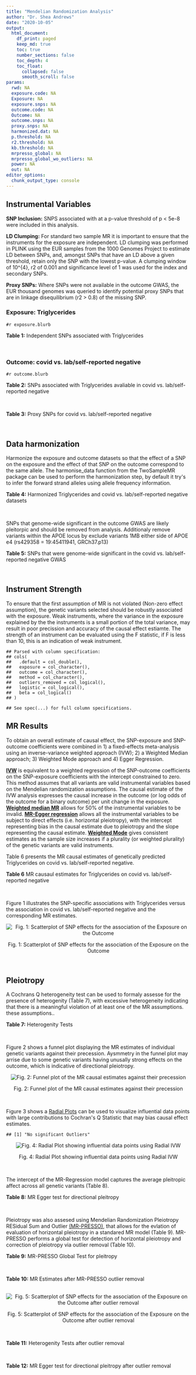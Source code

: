 ```yaml
---
title: "Mendelian Randomization Analysis"
author: "Dr. Shea Andrews"
date: "2020-10-05"
output:
  html_document:
    df_print: paged
    keep_md: true
    toc: true
    number_sections: false
    toc_depth: 4
    toc_float:
      collapsed: false
      smooth_scroll: false
params:
  rwd: NA
  exposure.code: NA
  Exposure: NA
  exposure.snps: NA
  outcome.code: NA
  Outcome: NA
  outcome.snps: NA
  proxy.snps: NA
  harmonized.dat: NA
  p.threshold: NA
  r2.threshold: NA
  kb.threshold: NA
  mrpresso_global: NA
  mrpresso_global_wo_outliers: NA
  power: NA
  out: NA
editor_options:
  chunk_output_type: console
---
```







## Instrumental Variables
**SNP Inclusion:** SNPS associated with at a p-value threshold of p < 5e-8 were included in this analysis.
<br>

**LD Clumping:** For standard two sample MR it is important to ensure that the instruments for the exposure are independent. LD clumping was performed in PLINK using the EUR samples from the 1000 Genomes Project to estimate LD between SNPs, and, amongst SNPs that have an LD above a given threshold, retain only the SNP with the lowest p-value. A clumping window of 10^{4}, r2 of 0.001 and significance level of 1 was used for the index and secondary SNPs.
<br>

**Proxy SNPs:** Where SNPs were not available in the outcome GWAS, the EUR thousand genomes was queried to identify potential proxy SNPs that are in linkage disequilibrium (r2 > 0.8) of the missing SNP.
<br>

### Exposure: Triglycerides
`#r exposure.blurb`
<br>

**Table 1:** Independent SNPs associated with Triglycerides
<div data-pagedtable="false">
  <script data-pagedtable-source type="application/json">
{"columns":[{"label":["SNP"],"name":[1],"type":["chr"],"align":["left"]},{"label":["CHROM"],"name":[2],"type":["dbl"],"align":["right"]},{"label":["POS"],"name":[3],"type":["dbl"],"align":["right"]},{"label":["REF"],"name":[4],"type":["chr"],"align":["left"]},{"label":["ALT"],"name":[5],"type":["chr"],"align":["left"]},{"label":["AF"],"name":[6],"type":["dbl"],"align":["right"]},{"label":["BETA"],"name":[7],"type":["dbl"],"align":["right"]},{"label":["SE"],"name":[8],"type":["dbl"],"align":["right"]},{"label":["Z"],"name":[9],"type":["dbl"],"align":["right"]},{"label":["P"],"name":[10],"type":["dbl"],"align":["right"]},{"label":["N"],"name":[11],"type":["dbl"],"align":["right"]},{"label":["TRAIT"],"name":[12],"type":["chr"],"align":["left"]}],"data":[{"1":"rs12748152","2":"1","3":"27138393","4":"C","5":"T","6":"0.0683714","7":"0.0372","8":"0.0059","9":"6.305085","10":"1.100e-09","11":"177761.5","12":"Triglycerides"},{"1":"rs17513135","2":"1","3":"40035686","4":"C","5":"T","6":"0.2500000","7":"0.0220","8":"0.0039","9":"5.641026","10":"1.633e-08","11":"174742.0","12":"Triglycerides"},{"1":"rs4587594","2":"1","3":"63133930","4":"G","5":"A","6":"0.3032340","7":"-0.0694","8":"0.0035","9":"-19.828600","10":"3.503e-82","11":"177772.0","12":"Triglycerides"},{"1":"rs1321257","2":"1","3":"230305312","4":"G","5":"A","6":"0.6400070","7":"-0.0402","8":"0.0034","9":"-11.823500","10":"5.986e-31","11":"177757.9","12":"Triglycerides"},{"1":"rs676210","2":"2","3":"21231524","4":"G","5":"A","6":"0.2314110","7":"-0.0733","8":"0.0039","9":"-18.794900","10":"3.284e-71","11":"177782.0","12":"Triglycerides"},{"1":"rs1260326","2":"2","3":"27730940","4":"T","5":"C","6":"0.6136610","7":"-0.1148","8":"0.0034","9":"-33.764700","10":"2.290e-239","11":"177765.0","12":"Triglycerides"},{"1":"rs13389219","2":"2","3":"165528876","4":"C","5":"T","6":"0.4034550","7":"-0.0271","8":"0.0034","9":"-7.970590","10":"2.598e-15","11":"177782.9","12":"Triglycerides"},{"1":"rs2972146","2":"2","3":"227100698","4":"G","5":"T","6":"0.6309740","7":"0.0281","8":"0.0034","9":"8.264706","10":"2.974e-15","11":"174703.9","12":"Triglycerides"},{"1":"rs10440120","2":"3","3":"12486964","4":"C","5":"A","6":"0.1655080","7":"-0.0306","8":"0.0044","9":"-6.954550","10":"5.343e-11","11":"174886.1","12":"Triglycerides"},{"1":"rs645040","2":"3","3":"135926622","4":"G","5":"T","6":"0.8208850","7":"0.0293","8":"0.0040","9":"7.325000","10":"1.830e-12","11":"177779.0","12":"Triglycerides"},{"1":"rs6831256","2":"4","3":"3473139","4":"A","5":"G","6":"0.3971880","7":"0.0258","8":"0.0035","9":"7.371429","10":"1.602e-12","11":"177494.9","12":"Triglycerides"},{"1":"rs442177","2":"4","3":"88030261","4":"G","5":"T","6":"0.5364790","7":"0.0309","8":"0.0033","9":"9.363636","10":"1.316e-18","11":"177798.0","12":"Triglycerides"},{"1":"rs9686661","2":"5","3":"55861786","4":"C","5":"T","6":"0.1487860","7":"0.0379","8":"0.0044","9":"8.613636","10":"2.541e-16","11":"177050.0","12":"Triglycerides"},{"1":"rs6882076","2":"5","3":"156390297","4":"T","5":"C","6":"0.6327160","7":"0.0286","8":"0.0035","9":"8.171429","10":"1.513e-15","11":"177778.0","12":"Triglycerides"},{"1":"rs2239520","2":"6","3":"31088922","4":"G","5":"A","6":"0.3906190","7":"-0.0236","8":"0.0037","9":"-6.378380","10":"4.144e-10","11":"151047.0","12":"Triglycerides"},{"1":"rs2247056","2":"6","3":"31265490","4":"T","5":"C","6":"0.7218780","7":"0.0378","8":"0.0039","9":"9.692308","10":"3.861e-21","11":"174062.0","12":"Triglycerides"},{"1":"rs998584","2":"6","3":"43757896","4":"C","5":"A","6":"0.4905450","7":"0.0293","8":"0.0037","9":"7.918919","10":"3.424e-15","11":"174573.0","12":"Triglycerides"},{"1":"rs719726","2":"6","3":"127414801","4":"C","5":"T","6":"0.5999630","7":"0.0199","8":"0.0035","9":"5.685714","10":"2.486e-08","11":"168319.0","12":"Triglycerides"},{"1":"rs634869","2":"6","3":"139831757","4":"T","5":"C","6":"0.5747460","7":"-0.0272","8":"0.0033","9":"-8.242420","10":"1.776e-14","11":"177755.0","12":"Triglycerides"},{"1":"rs2665357","2":"6","3":"160848167","4":"A","5":"C","6":"0.5193360","7":"0.0212","8":"0.0033","9":"6.424242","10":"8.327e-10","11":"172850.0","12":"Triglycerides"},{"1":"rs4719841","2":"7","3":"25997536","4":"A","5":"G","6":"0.4108890","7":"0.0232","8":"0.0034","9":"6.823529","10":"8.864e-11","11":"177774.9","12":"Triglycerides"},{"1":"rs11974409","2":"7","3":"72989390","4":"A","5":"G","6":"0.1816990","7":"-0.0899","8":"0.0042","9":"-21.404800","10":"1.360e-100","11":"177786.0","12":"Triglycerides"},{"1":"rs38855","2":"7","3":"116358044","4":"A","5":"G","6":"0.4712940","7":"-0.0187","8":"0.0033","9":"-5.666670","10":"2.109e-08","11":"177825.0","12":"Triglycerides"},{"1":"rs287621","2":"7","3":"130435181","4":"T","5":"C","6":"0.7140010","7":"-0.0222","8":"0.0037","9":"-6.000000","10":"7.671e-09","11":"177813.0","12":"Triglycerides"},{"1":"rs6995541","2":"8","3":"10671260","4":"A","5":"G","6":"0.2336240","7":"0.0265","8":"0.0037","9":"7.162162","10":"1.343e-12","11":"177486.0","12":"Triglycerides"},{"1":"rs12676857","2":"8","3":"18266572","4":"T","5":"C","6":"0.1436090","7":"0.0332","8":"0.0046","9":"7.217391","10":"7.291e-12","11":"177732.0","12":"Triglycerides"},{"1":"rs12678919","2":"8","3":"19844222","4":"A","5":"G","6":"0.0681239","7":"-0.1702","8":"0.0056","9":"-30.392900","10":"1.820e-199","11":"177749.9","12":"Triglycerides"},{"1":"rs4738684","2":"8","3":"59393273","4":"A","5":"G","6":"0.6075010","7":"-0.0205","8":"0.0035","9":"-5.857140","10":"8.819e-09","11":"177790.0","12":"Triglycerides"},{"1":"rs2954022","2":"8","3":"126482621","4":"C","5":"A","6":"0.5114630","7":"-0.0780","8":"0.0033","9":"-23.636400","10":"2.230e-113","11":"177750.0","12":"Triglycerides"},{"1":"rs1832007","2":"10","3":"5254847","4":"A","5":"G","6":"0.1247280","7":"-0.0327","8":"0.0047","9":"-6.957450","10":"1.718e-12","11":"177504.0","12":"Triglycerides"},{"1":"rs10761762","2":"10","3":"65184717","4":"T","5":"C","6":"0.4990900","7":"-0.0270","8":"0.0033","9":"-8.181820","10":"1.061e-17","11":"177823.0","12":"Triglycerides"},{"1":"rs2068888","2":"10","3":"94839642","4":"G","5":"A","6":"0.4735120","7":"-0.0241","8":"0.0034","9":"-7.088240","10":"1.682e-11","11":"177712.0","12":"Triglycerides"},{"1":"rs2250802","2":"10","3":"113921354","4":"G","5":"A","6":"0.7334790","7":"0.0230","8":"0.0037","9":"6.216216","10":"1.210e-10","11":"174733.9","12":"Triglycerides"},{"1":"rs10501321","2":"11","3":"47294626","4":"T","5":"C","6":"0.3212210","7":"-0.0216","8":"0.0035","9":"-6.171430","10":"1.412e-08","11":"177680.0","12":"Triglycerides"},{"1":"rs174535","2":"11","3":"61551356","4":"T","5":"C","6":"0.3609590","7":"0.0470","8":"0.0034","9":"13.823529","10":"1.733e-41","11":"177772.9","12":"Triglycerides"},{"1":"rs11820504","2":"11","3":"116529442","4":"T","5":"C","6":"0.1807930","7":"0.0604","8":"0.0044","9":"13.727273","10":"1.095e-39","11":"172813.0","12":"Triglycerides"},{"1":"rs10790162","2":"11","3":"116639104","4":"A","5":"G","6":"0.9306210","7":"-0.2305","8":"0.0065","9":"-35.461500","10":"1.100e-249","11":"177771.1","12":"Triglycerides"},{"1":"rs11613352","2":"12","3":"57792580","4":"C","5":"T","6":"0.2251730","7":"-0.0280","8":"0.0039","9":"-7.179490","10":"9.397e-14","11":"177799.0","12":"Triglycerides"},{"1":"rs11057408","2":"12","3":"124464836","4":"G","5":"T","6":"0.3253360","7":"-0.0258","8":"0.0035","9":"-7.371430","10":"2.049e-12","11":"174454.0","12":"Triglycerides"},{"1":"rs16948098","2":"15","3":"44219607","4":"G","5":"A","6":"0.0370102","7":"0.0800","8":"0.0089","9":"8.988764","10":"4.838e-17","11":"163328.2","12":"Triglycerides"},{"1":"rs2043085","2":"15","3":"58680954","4":"T","5":"C","6":"0.6610970","7":"-0.0327","8":"0.0034","9":"-9.617650","10":"7.809e-20","11":"176147.0","12":"Triglycerides"},{"1":"rs588136","2":"15","3":"58730498","4":"C","5":"T","6":"0.7867110","7":"-0.0495","8":"0.0041","9":"-12.073200","10":"3.365e-30","11":"176173.0","12":"Triglycerides"},{"1":"rs3198697","2":"16","3":"15129940","4":"C","5":"T","6":"0.3839030","7":"-0.0198","8":"0.0034","9":"-5.823530","10":"2.207e-08","11":"175934.1","12":"Triglycerides"},{"1":"rs749671","2":"16","3":"31088347","4":"G","5":"A","6":"0.3477070","7":"-0.0211","8":"0.0034","9":"-6.205880","10":"6.106e-10","11":"176205.1","12":"Triglycerides"},{"1":"rs1800775","2":"16","3":"56995236","4":"C","5":"A","6":"0.5121820","7":"-0.0396","8":"0.0035","9":"-11.314300","10":"1.332e-26","11":"172715.0","12":"Triglycerides"},{"1":"rs8077889","2":"17","3":"41878166","4":"A","5":"C","6":"0.1884530","7":"0.0252","8":"0.0042","9":"6.000000","10":"9.879e-09","11":"176194.0","12":"Triglycerides"},{"1":"rs7248104","2":"19","3":"7224431","4":"G","5":"A","6":"0.4124030","7":"-0.0222","8":"0.0034","9":"-6.529410","10":"5.045e-10","11":"176083.0","12":"Triglycerides"},{"1":"rs10401969","2":"19","3":"19407718","4":"T","5":"C","6":"0.0710134","7":"-0.1210","8":"0.0065","9":"-18.615400","10":"9.702e-70","11":"176172.7","12":"Triglycerides"},{"1":"rs731839","2":"19","3":"33899065","4":"G","5":"A","6":"0.6709000","7":"-0.0224","8":"0.0036","9":"-6.222220","10":"2.651e-09","11":"176161.1","12":"Triglycerides"},{"1":"rs439401","2":"19","3":"45414451","4":"T","5":"C","6":"0.6390100","7":"0.0659","8":"0.0038","9":"17.342105","10":"1.423e-66","11":"152584.0","12":"Triglycerides"},{"1":"rs3760627","2":"19","3":"45457180","4":"T","5":"C","6":"0.4941460","7":"0.0189","8":"0.0034","9":"5.558824","10":"5.293e-09","11":"176200.9","12":"Triglycerides"},{"1":"rs6029143","2":"20","3":"39118662","4":"C","5":"T","6":"0.0446137","7":"-0.0388","8":"0.0071","9":"-5.464790","10":"4.933e-08","11":"176256.9","12":"Triglycerides"},{"1":"rs4810479","2":"20","3":"44545048","4":"C","5":"T","6":"0.7471790","7":"-0.0474","8":"0.0038","9":"-12.473700","10":"2.067e-34","11":"176191.9","12":"Triglycerides"},{"1":"rs3761445","2":"22","3":"38595411","4":"G","5":"A","6":"0.6132420","7":"0.0232","8":"0.0034","9":"6.823529","10":"8.062e-12","11":"175846.1","12":"Triglycerides"}],"options":{"columns":{"min":{},"max":[10]},"rows":{"min":[10],"max":[10]},"pages":{}}}
  </script>
</div>
<br>

### Outcome: covid vs. lab/self-reported negative
`#r outcome.blurb`
<br>

**Table 2:** SNPs associated with Triglycerides avaliable in covid vs. lab/self-reported negative
<div data-pagedtable="false">
  <script data-pagedtable-source type="application/json">
{"columns":[{"label":["SNP"],"name":[1],"type":["chr"],"align":["left"]},{"label":["CHROM"],"name":[2],"type":["dbl"],"align":["right"]},{"label":["POS"],"name":[3],"type":["dbl"],"align":["right"]},{"label":["REF"],"name":[4],"type":["chr"],"align":["left"]},{"label":["ALT"],"name":[5],"type":["chr"],"align":["left"]},{"label":["AF"],"name":[6],"type":["dbl"],"align":["right"]},{"label":["BETA"],"name":[7],"type":["dbl"],"align":["right"]},{"label":["SE"],"name":[8],"type":["dbl"],"align":["right"]},{"label":["Z"],"name":[9],"type":["dbl"],"align":["right"]},{"label":["P"],"name":[10],"type":["dbl"],"align":["right"]},{"label":["N"],"name":[11],"type":["dbl"],"align":["right"]},{"label":["TRAIT"],"name":[12],"type":["chr"],"align":["left"]}],"data":[{"1":"rs676210","2":"2","3":"21231524","4":"G","5":"A","6":"0.2557","7":"0.00706050","8":"0.018821","9":"0.375139472","10":"0.70760","11":"127275","12":"covid_vs._lab/self-reported_negative"},{"1":"rs1260326","2":"2","3":"27730940","4":"T","5":"C","6":"0.6273","7":"0.01504300","8":"0.016399","9":"0.917312031","10":"0.35900","11":"127275","12":"covid_vs._lab/self-reported_negative"},{"1":"rs13389219","2":"2","3":"165528876","4":"C","5":"T","6":"0.4520","7":"0.02929600","8":"0.015971","9":"1.834324714","10":"0.06661","11":"127637","12":"covid_vs._lab/self-reported_negative"},{"1":"rs2972146","2":"2","3":"227100698","4":"G","5":"T","6":"0.6415","7":"0.01385600","8":"0.016745","9":"0.827470887","10":"0.40800","11":"127637","12":"covid_vs._lab/self-reported_negative"},{"1":"rs10440120","2":"3","3":"12486964","4":"C","5":"A","6":"0.2531","7":"0.00679770","8":"0.020099","9":"0.338210856","10":"0.73520","11":"127637","12":"covid_vs._lab/self-reported_negative"},{"1":"rs645040","2":"3","3":"135926622","4":"G","5":"T","6":"0.7371","7":"-0.00325710","8":"0.018146","9":"-0.179494103","10":"0.85750","11":"127275","12":"covid_vs._lab/self-reported_negative"},{"1":"rs6831256","2":"4","3":"3473139","4":"A","5":"G","6":"0.4495","7":"0.02681400","8":"0.015599","9":"1.718956343","10":"0.08563","11":"127637","12":"covid_vs._lab/self-reported_negative"},{"1":"rs442177","2":"4","3":"88030261","4":"G","5":"T","6":"0.5684","7":"0.00556690","8":"0.015634","9":"0.356076500","10":"0.72180","11":"127637","12":"covid_vs._lab/self-reported_negative"},{"1":"rs9686661","2":"5","3":"55861786","4":"C","5":"T","6":"0.2311","7":"-0.00825580","8":"0.019240","9":"-0.429095634","10":"0.66790","11":"127637","12":"covid_vs._lab/self-reported_negative"},{"1":"rs6882076","2":"5","3":"156390297","4":"T","5":"C","6":"0.5925","7":"0.02768100","8":"0.015916","9":"1.739193265","10":"0.08200","11":"127637","12":"covid_vs._lab/self-reported_negative"},{"1":"rs2239520","2":"6","3":"31088922","4":"G","5":"A","6":"0.3840","7":"-0.01003900","8":"0.016206","9":"-0.619461928","10":"0.53560","11":"127637","12":"covid_vs._lab/self-reported_negative"},{"1":"rs2247056","2":"6","3":"31265490","4":"T","5":"C","6":"0.7130","7":"0.02722600","8":"0.018521","9":"1.470007019","10":"0.14160","11":"127637","12":"covid_vs._lab/self-reported_negative"},{"1":"rs998584","2":"6","3":"43757896","4":"C","5":"A","6":"0.4562","7":"0.00667850","8":"0.016036","9":"0.416469194","10":"0.67710","11":"127275","12":"covid_vs._lab/self-reported_negative"},{"1":"rs719726","2":"6","3":"127414801","4":"C","5":"T","6":"0.5929","7":"-0.00725720","8":"0.017624","9":"-0.411779392","10":"0.68050","11":"101620","12":"covid_vs._lab/self-reported_negative"},{"1":"rs634869","2":"6","3":"139831757","4":"T","5":"C","6":"0.5549","7":"0.00175330","8":"0.015833","9":"0.110737068","10":"0.91180","11":"127267","12":"covid_vs._lab/self-reported_negative"},{"1":"rs2665357","2":"6","3":"160848167","4":"A","5":"C","6":"0.5335","7":"-0.00951300","8":"0.015838","9":"-0.600644021","10":"0.54810","11":"127637","12":"covid_vs._lab/self-reported_negative"},{"1":"rs4719841","2":"7","3":"25997536","4":"A","5":"G","6":"0.4014","7":"0.00495800","8":"0.015924","9":"0.311353931","10":"0.75550","11":"127637","12":"covid_vs._lab/self-reported_negative"},{"1":"rs11974409","2":"7","3":"72989390","4":"A","5":"G","6":"0.2233","7":"-0.02684900","8":"0.020355","9":"-1.319037092","10":"0.18710","11":"126937","12":"covid_vs._lab/self-reported_negative"},{"1":"rs38855","2":"7","3":"116358044","4":"A","5":"G","6":"0.4491","7":"-0.01547600","8":"0.016062","9":"-0.963516374","10":"0.33530","11":"126905","12":"covid_vs._lab/self-reported_negative"},{"1":"rs287621","2":"7","3":"130435181","4":"T","5":"C","6":"0.7030","7":"-0.00149050","8":"0.017344","9":"-0.085937500","10":"0.93150","11":"127275","12":"covid_vs._lab/self-reported_negative"},{"1":"rs6995541","2":"8","3":"10671260","4":"A","5":"G","6":"0.3156","7":"-0.00150220","8":"0.017288","9":"-0.086892642","10":"0.93080","11":"127637","12":"covid_vs._lab/self-reported_negative"},{"1":"rs12676857","2":"8","3":"18266572","4":"T","5":"C","6":"0.2059","7":"-0.01195000","8":"0.020791","9":"-0.574767928","10":"0.56540","11":"127637","12":"covid_vs._lab/self-reported_negative"},{"1":"rs12678919","2":"8","3":"19844222","4":"A","5":"G","6":"0.1459","7":"-0.00060049","8":"0.026150","9":"-0.022963289","10":"0.98170","11":"127637","12":"covid_vs._lab/self-reported_negative"},{"1":"rs4738684","2":"8","3":"59393273","4":"A","5":"G","6":"0.6545","7":"-0.00862380","8":"0.018850","9":"-0.457496021","10":"0.64730","11":"95087","12":"covid_vs._lab/self-reported_negative"},{"1":"rs2954022","2":"8","3":"126482621","4":"C","5":"A","6":"0.4470","7":"-0.00155900","8":"0.016933","9":"-0.092068742","10":"0.92660","11":"84393","12":"covid_vs._lab/self-reported_negative"},{"1":"rs1832007","2":"10","3":"5254847","4":"A","5":"G","6":"0.1927","7":"-0.01493700","8":"0.023186","9":"-0.644224963","10":"0.51940","11":"125802","12":"covid_vs._lab/self-reported_negative"},{"1":"rs10761762","2":"10","3":"65184717","4":"T","5":"C","6":"0.4892","7":"0.01484400","8":"0.018703","9":"0.793669465","10":"0.42740","11":"91561","12":"covid_vs._lab/self-reported_negative"},{"1":"rs2068888","2":"10","3":"94839642","4":"G","5":"A","6":"0.4403","7":"-0.01212700","8":"0.015649","9":"-0.774937696","10":"0.43840","11":"127637","12":"covid_vs._lab/self-reported_negative"},{"1":"rs2250802","2":"10","3":"113921354","4":"G","5":"A","6":"0.6992","7":"0.00896140","8":"0.019452","9":"0.460692988","10":"0.64500","11":"96726","12":"covid_vs._lab/self-reported_negative"},{"1":"rs10501321","2":"11","3":"47294626","4":"T","5":"C","6":"0.3860","7":"-0.00896400","8":"0.016425","9":"-0.545753425","10":"0.58520","11":"126937","12":"covid_vs._lab/self-reported_negative"},{"1":"rs174535","2":"11","3":"61551356","4":"T","5":"C","6":"0.3677","7":"-0.00834600","8":"0.016728","9":"-0.498923960","10":"0.61780","11":"127275","12":"covid_vs._lab/self-reported_negative"},{"1":"rs11820504","2":"11","3":"116529442","4":"T","5":"C","6":"0.2676","7":"-0.04246500","8":"0.019287","9":"-2.201742106","10":"0.02768","11":"127637","12":"covid_vs._lab/self-reported_negative"},{"1":"rs10790162","2":"11","3":"116639104","4":"A","5":"G","6":"0.8737","7":"-0.01045600","8":"0.030985","9":"-0.337453607","10":"0.73580","11":"127301","12":"covid_vs._lab/self-reported_negative"},{"1":"rs11613352","2":"12","3":"57792580","4":"C","5":"T","6":"0.2806","7":"0.00622280","8":"0.019126","9":"0.325358151","10":"0.74490","11":"114943","12":"covid_vs._lab/self-reported_negative"},{"1":"rs11057408","2":"12","3":"124464836","4":"G","5":"T","6":"0.3523","7":"0.00011201","8":"0.016330","9":"0.006859155","10":"0.99450","11":"126937","12":"covid_vs._lab/self-reported_negative"},{"1":"rs16948098","2":"15","3":"44219607","4":"G","5":"A","6":"0.1209","7":"-0.01829900","8":"0.031287","9":"-0.584875507","10":"0.55860","11":"127637","12":"covid_vs._lab/self-reported_negative"},{"1":"rs2043085","2":"15","3":"58680954","4":"T","5":"C","6":"0.5728","7":"0.00873810","8":"0.015757","9":"0.554553532","10":"0.57920","11":"127637","12":"covid_vs._lab/self-reported_negative"},{"1":"rs588136","2":"15","3":"58730498","4":"C","5":"T","6":"0.7234","7":"0.01429400","8":"0.018440","9":"0.775162690","10":"0.43820","11":"127637","12":"covid_vs._lab/self-reported_negative"},{"1":"rs3198697","2":"16","3":"15129940","4":"C","5":"T","6":"0.3978","7":"-0.02751800","8":"0.016697","9":"-1.648080494","10":"0.09934","11":"127637","12":"covid_vs._lab/self-reported_negative"},{"1":"rs749671","2":"16","3":"31088347","4":"G","5":"A","6":"0.3663","7":"-0.00402820","8":"0.016799","9":"-0.239788083","10":"0.81050","11":"127637","12":"covid_vs._lab/self-reported_negative"},{"1":"rs1800775","2":"16","3":"56995236","4":"C","5":"A","6":"0.5060","7":"0.00810670","8":"0.015401","9":"0.526374911","10":"0.59860","11":"127637","12":"covid_vs._lab/self-reported_negative"},{"1":"rs8077889","2":"17","3":"41878166","4":"A","5":"C","6":"0.2362","7":"-0.00979540","8":"0.019201","9":"-0.510150513","10":"0.61000","11":"127637","12":"covid_vs._lab/self-reported_negative"},{"1":"rs6029143","2":"20","3":"39118662","4":"C","5":"T","6":"0.1352","7":"-0.05614000","8":"0.029335","9":"-1.913754900","10":"0.05565","11":"127637","12":"covid_vs._lab/self-reported_negative"},{"1":"rs4810479","2":"20","3":"44545048","4":"C","5":"T","6":"0.6853","7":"-0.00695200","8":"0.017331","9":"-0.401130921","10":"0.68830","11":"126937","12":"covid_vs._lab/self-reported_negative"},{"1":"rs3761445","2":"22","3":"38595411","4":"G","5":"A","6":"0.5587","7":"-0.00098007","8":"0.015971","9":"-0.061365600","10":"0.95110","11":"127275","12":"covid_vs._lab/self-reported_negative"},{"1":"rs12748152","2":"NA","3":"NA","4":"NA","5":"NA","6":"NA","7":"NA","8":"NA","9":"NA","10":"NA","11":"NA","12":"NA"},{"1":"rs17513135","2":"NA","3":"NA","4":"NA","5":"NA","6":"NA","7":"NA","8":"NA","9":"NA","10":"NA","11":"NA","12":"NA"},{"1":"rs4587594","2":"NA","3":"NA","4":"NA","5":"NA","6":"NA","7":"NA","8":"NA","9":"NA","10":"NA","11":"NA","12":"NA"},{"1":"rs1321257","2":"NA","3":"NA","4":"NA","5":"NA","6":"NA","7":"NA","8":"NA","9":"NA","10":"NA","11":"NA","12":"NA"},{"1":"rs7248104","2":"NA","3":"NA","4":"NA","5":"NA","6":"NA","7":"NA","8":"NA","9":"NA","10":"NA","11":"NA","12":"NA"},{"1":"rs10401969","2":"NA","3":"NA","4":"NA","5":"NA","6":"NA","7":"NA","8":"NA","9":"NA","10":"NA","11":"NA","12":"NA"},{"1":"rs731839","2":"NA","3":"NA","4":"NA","5":"NA","6":"NA","7":"NA","8":"NA","9":"NA","10":"NA","11":"NA","12":"NA"},{"1":"rs439401","2":"NA","3":"NA","4":"NA","5":"NA","6":"NA","7":"NA","8":"NA","9":"NA","10":"NA","11":"NA","12":"NA"},{"1":"rs3760627","2":"NA","3":"NA","4":"NA","5":"NA","6":"NA","7":"NA","8":"NA","9":"NA","10":"NA","11":"NA","12":"NA"}],"options":{"columns":{"min":{},"max":[10]},"rows":{"min":[10],"max":[10]},"pages":{}}}
  </script>
</div>
<br>

**Table 3:** Proxy SNPs for covid vs. lab/self-reported negative
<div data-pagedtable="false">
  <script data-pagedtable-source type="application/json">
{"columns":[{"label":["proxy.outcome"],"name":[1],"type":["lgl"],"align":["right"]},{"label":["target_snp"],"name":[2],"type":["chr"],"align":["left"]},{"label":["proxy_snp"],"name":[3],"type":["lgl"],"align":["right"]},{"label":["ld.r2"],"name":[4],"type":["lgl"],"align":["right"]},{"label":["Dprime"],"name":[5],"type":["lgl"],"align":["right"]},{"label":["ref.proxy"],"name":[6],"type":["lgl"],"align":["right"]},{"label":["alt.proxy"],"name":[7],"type":["lgl"],"align":["right"]},{"label":["CHROM"],"name":[8],"type":["lgl"],"align":["right"]},{"label":["POS"],"name":[9],"type":["lgl"],"align":["right"]},{"label":["ALT.proxy"],"name":[10],"type":["lgl"],"align":["right"]},{"label":["REF.proxy"],"name":[11],"type":["lgl"],"align":["right"]},{"label":["AF"],"name":[12],"type":["lgl"],"align":["right"]},{"label":["BETA"],"name":[13],"type":["lgl"],"align":["right"]},{"label":["SE"],"name":[14],"type":["lgl"],"align":["right"]},{"label":["P"],"name":[15],"type":["lgl"],"align":["right"]},{"label":["N"],"name":[16],"type":["lgl"],"align":["right"]},{"label":["ref"],"name":[17],"type":["lgl"],"align":["right"]},{"label":["alt"],"name":[18],"type":["lgl"],"align":["right"]},{"label":["ALT"],"name":[19],"type":["lgl"],"align":["right"]},{"label":["REF"],"name":[20],"type":["lgl"],"align":["right"]},{"label":["PHASE"],"name":[21],"type":["lgl"],"align":["right"]}],"data":[{"1":"NA","2":"rs12748152","3":"NA","4":"NA","5":"NA","6":"NA","7":"NA","8":"NA","9":"NA","10":"NA","11":"NA","12":"NA","13":"NA","14":"NA","15":"NA","16":"NA","17":"NA","18":"NA","19":"NA","20":"NA","21":"NA"},{"1":"NA","2":"rs17513135","3":"NA","4":"NA","5":"NA","6":"NA","7":"NA","8":"NA","9":"NA","10":"NA","11":"NA","12":"NA","13":"NA","14":"NA","15":"NA","16":"NA","17":"NA","18":"NA","19":"NA","20":"NA","21":"NA"},{"1":"NA","2":"rs4587594","3":"NA","4":"NA","5":"NA","6":"NA","7":"NA","8":"NA","9":"NA","10":"NA","11":"NA","12":"NA","13":"NA","14":"NA","15":"NA","16":"NA","17":"NA","18":"NA","19":"NA","20":"NA","21":"NA"},{"1":"NA","2":"rs1321257","3":"NA","4":"NA","5":"NA","6":"NA","7":"NA","8":"NA","9":"NA","10":"NA","11":"NA","12":"NA","13":"NA","14":"NA","15":"NA","16":"NA","17":"NA","18":"NA","19":"NA","20":"NA","21":"NA"},{"1":"NA","2":"rs7248104","3":"NA","4":"NA","5":"NA","6":"NA","7":"NA","8":"NA","9":"NA","10":"NA","11":"NA","12":"NA","13":"NA","14":"NA","15":"NA","16":"NA","17":"NA","18":"NA","19":"NA","20":"NA","21":"NA"},{"1":"NA","2":"rs10401969","3":"NA","4":"NA","5":"NA","6":"NA","7":"NA","8":"NA","9":"NA","10":"NA","11":"NA","12":"NA","13":"NA","14":"NA","15":"NA","16":"NA","17":"NA","18":"NA","19":"NA","20":"NA","21":"NA"},{"1":"NA","2":"rs731839","3":"NA","4":"NA","5":"NA","6":"NA","7":"NA","8":"NA","9":"NA","10":"NA","11":"NA","12":"NA","13":"NA","14":"NA","15":"NA","16":"NA","17":"NA","18":"NA","19":"NA","20":"NA","21":"NA"},{"1":"NA","2":"rs439401","3":"NA","4":"NA","5":"NA","6":"NA","7":"NA","8":"NA","9":"NA","10":"NA","11":"NA","12":"NA","13":"NA","14":"NA","15":"NA","16":"NA","17":"NA","18":"NA","19":"NA","20":"NA","21":"NA"},{"1":"NA","2":"rs3760627","3":"NA","4":"NA","5":"NA","6":"NA","7":"NA","8":"NA","9":"NA","10":"NA","11":"NA","12":"NA","13":"NA","14":"NA","15":"NA","16":"NA","17":"NA","18":"NA","19":"NA","20":"NA","21":"NA"}],"options":{"columns":{"min":{},"max":[10]},"rows":{"min":[10],"max":[10]},"pages":{}}}
  </script>
</div>
<br>

## Data harmonization
Harmonize the exposure and outcome datasets so that the effect of a SNP on the exposure and the effect of that SNP on the outcome correspond to the same allele. The harmonise_data function from the TwoSampleMR package can be used to perform the harmonization step, by default it try's to infer the forward strand alleles using allele frequency information.
<br>

**Table 4:** Harmonized Triglycerides and covid vs. lab/self-reported negative datasets
<div data-pagedtable="false">
  <script data-pagedtable-source type="application/json">
{"columns":[{"label":["SNP"],"name":[1],"type":["chr"],"align":["left"]},{"label":["effect_allele.exposure"],"name":[2],"type":["chr"],"align":["left"]},{"label":["other_allele.exposure"],"name":[3],"type":["chr"],"align":["left"]},{"label":["effect_allele.outcome"],"name":[4],"type":["chr"],"align":["left"]},{"label":["other_allele.outcome"],"name":[5],"type":["chr"],"align":["left"]},{"label":["beta.exposure"],"name":[6],"type":["dbl"],"align":["right"]},{"label":["beta.outcome"],"name":[7],"type":["dbl"],"align":["right"]},{"label":["eaf.exposure"],"name":[8],"type":["dbl"],"align":["right"]},{"label":["eaf.outcome"],"name":[9],"type":["dbl"],"align":["right"]},{"label":["remove"],"name":[10],"type":["lgl"],"align":["right"]},{"label":["palindromic"],"name":[11],"type":["lgl"],"align":["right"]},{"label":["ambiguous"],"name":[12],"type":["lgl"],"align":["right"]},{"label":["id.outcome"],"name":[13],"type":["chr"],"align":["left"]},{"label":["chr.outcome"],"name":[14],"type":["dbl"],"align":["right"]},{"label":["pos.outcome"],"name":[15],"type":["dbl"],"align":["right"]},{"label":["se.outcome"],"name":[16],"type":["dbl"],"align":["right"]},{"label":["z.outcome"],"name":[17],"type":["dbl"],"align":["right"]},{"label":["pval.outcome"],"name":[18],"type":["dbl"],"align":["right"]},{"label":["samplesize.outcome"],"name":[19],"type":["dbl"],"align":["right"]},{"label":["outcome"],"name":[20],"type":["chr"],"align":["left"]},{"label":["mr_keep.outcome"],"name":[21],"type":["lgl"],"align":["right"]},{"label":["pval_origin.outcome"],"name":[22],"type":["chr"],"align":["left"]},{"label":["chr.exposure"],"name":[23],"type":["dbl"],"align":["right"]},{"label":["pos.exposure"],"name":[24],"type":["dbl"],"align":["right"]},{"label":["se.exposure"],"name":[25],"type":["dbl"],"align":["right"]},{"label":["z.exposure"],"name":[26],"type":["dbl"],"align":["right"]},{"label":["pval.exposure"],"name":[27],"type":["dbl"],"align":["right"]},{"label":["samplesize.exposure"],"name":[28],"type":["dbl"],"align":["right"]},{"label":["exposure"],"name":[29],"type":["chr"],"align":["left"]},{"label":["mr_keep.exposure"],"name":[30],"type":["lgl"],"align":["right"]},{"label":["pval_origin.exposure"],"name":[31],"type":["chr"],"align":["left"]},{"label":["id.exposure"],"name":[32],"type":["chr"],"align":["left"]},{"label":["action"],"name":[33],"type":["dbl"],"align":["right"]},{"label":["mr_keep"],"name":[34],"type":["lgl"],"align":["right"]},{"label":["pt"],"name":[35],"type":["dbl"],"align":["right"]},{"label":["pleitropy_keep"],"name":[36],"type":["lgl"],"align":["right"]},{"label":["mrpresso_RSSobs"],"name":[37],"type":["lgl"],"align":["right"]},{"label":["mrpresso_pval"],"name":[38],"type":["lgl"],"align":["right"]},{"label":["mrpresso_keep"],"name":[39],"type":["lgl"],"align":["right"]}],"data":[{"1":"rs10440120","2":"A","3":"C","4":"A","5":"C","6":"-0.0306","7":"0.00679770","8":"0.1655080","9":"0.2531","10":"FALSE","11":"FALSE","12":"FALSE","13":"KQbN2R","14":"3","15":"12486964","16":"0.020099","17":"0.338210856","18":"0.73520","19":"127637","20":"covidhgi2020anaC1v3","21":"TRUE","22":"reported","23":"3","24":"12486964","25":"0.0044","26":"-6.954550","27":"5.343e-11","28":"174886.1","29":"Willer2013tg","30":"TRUE","31":"reported","32":"XsbKjC","33":"2","34":"TRUE","35":"5e-08","36":"TRUE","37":"NA","38":"NA","39":"TRUE"},{"1":"rs10501321","2":"C","3":"T","4":"C","5":"T","6":"-0.0216","7":"-0.00896400","8":"0.3212210","9":"0.3860","10":"FALSE","11":"FALSE","12":"FALSE","13":"KQbN2R","14":"11","15":"47294626","16":"0.016425","17":"-0.545753425","18":"0.58520","19":"126937","20":"covidhgi2020anaC1v3","21":"TRUE","22":"reported","23":"11","24":"47294626","25":"0.0035","26":"-6.171430","27":"1.412e-08","28":"177680.0","29":"Willer2013tg","30":"TRUE","31":"reported","32":"XsbKjC","33":"2","34":"TRUE","35":"5e-08","36":"TRUE","37":"NA","38":"NA","39":"TRUE"},{"1":"rs10761762","2":"C","3":"T","4":"C","5":"T","6":"-0.0270","7":"0.01484400","8":"0.4990900","9":"0.4892","10":"FALSE","11":"FALSE","12":"FALSE","13":"KQbN2R","14":"10","15":"65184717","16":"0.018703","17":"0.793669465","18":"0.42740","19":"91561","20":"covidhgi2020anaC1v3","21":"TRUE","22":"reported","23":"10","24":"65184717","25":"0.0033","26":"-8.181820","27":"1.061e-17","28":"177823.0","29":"Willer2013tg","30":"TRUE","31":"reported","32":"XsbKjC","33":"2","34":"TRUE","35":"5e-08","36":"TRUE","37":"NA","38":"NA","39":"TRUE"},{"1":"rs10790162","2":"G","3":"A","4":"G","5":"A","6":"-0.2305","7":"-0.01045600","8":"0.9306210","9":"0.8737","10":"FALSE","11":"FALSE","12":"FALSE","13":"KQbN2R","14":"11","15":"116639104","16":"0.030985","17":"-0.337453607","18":"0.73580","19":"127301","20":"covidhgi2020anaC1v3","21":"TRUE","22":"reported","23":"11","24":"116639104","25":"0.0065","26":"-35.461500","27":"1.000e-200","28":"177771.1","29":"Willer2013tg","30":"TRUE","31":"reported","32":"XsbKjC","33":"2","34":"TRUE","35":"5e-08","36":"TRUE","37":"NA","38":"NA","39":"TRUE"},{"1":"rs11057408","2":"T","3":"G","4":"T","5":"G","6":"-0.0258","7":"0.00011201","8":"0.3253360","9":"0.3523","10":"FALSE","11":"FALSE","12":"FALSE","13":"KQbN2R","14":"12","15":"124464836","16":"0.016330","17":"0.006859155","18":"0.99450","19":"126937","20":"covidhgi2020anaC1v3","21":"TRUE","22":"reported","23":"12","24":"124464836","25":"0.0035","26":"-7.371430","27":"2.049e-12","28":"174454.0","29":"Willer2013tg","30":"TRUE","31":"reported","32":"XsbKjC","33":"2","34":"TRUE","35":"5e-08","36":"TRUE","37":"NA","38":"NA","39":"TRUE"},{"1":"rs11613352","2":"T","3":"C","4":"T","5":"C","6":"-0.0280","7":"0.00622280","8":"0.2251730","9":"0.2806","10":"FALSE","11":"FALSE","12":"FALSE","13":"KQbN2R","14":"12","15":"57792580","16":"0.019126","17":"0.325358151","18":"0.74490","19":"114943","20":"covidhgi2020anaC1v3","21":"TRUE","22":"reported","23":"12","24":"57792580","25":"0.0039","26":"-7.179490","27":"9.397e-14","28":"177799.0","29":"Willer2013tg","30":"TRUE","31":"reported","32":"XsbKjC","33":"2","34":"TRUE","35":"5e-08","36":"TRUE","37":"NA","38":"NA","39":"TRUE"},{"1":"rs11820504","2":"C","3":"T","4":"C","5":"T","6":"0.0604","7":"-0.04246500","8":"0.1807930","9":"0.2676","10":"FALSE","11":"FALSE","12":"FALSE","13":"KQbN2R","14":"11","15":"116529442","16":"0.019287","17":"-2.201742106","18":"0.02768","19":"127637","20":"covidhgi2020anaC1v3","21":"TRUE","22":"reported","23":"11","24":"116529442","25":"0.0044","26":"13.727273","27":"1.095e-39","28":"172813.0","29":"Willer2013tg","30":"TRUE","31":"reported","32":"XsbKjC","33":"2","34":"TRUE","35":"5e-08","36":"TRUE","37":"NA","38":"NA","39":"TRUE"},{"1":"rs11974409","2":"G","3":"A","4":"G","5":"A","6":"-0.0899","7":"-0.02684900","8":"0.1816990","9":"0.2233","10":"FALSE","11":"FALSE","12":"FALSE","13":"KQbN2R","14":"7","15":"72989390","16":"0.020355","17":"-1.319037092","18":"0.18710","19":"126937","20":"covidhgi2020anaC1v3","21":"TRUE","22":"reported","23":"7","24":"72989390","25":"0.0042","26":"-21.404800","27":"1.360e-100","28":"177786.0","29":"Willer2013tg","30":"TRUE","31":"reported","32":"XsbKjC","33":"2","34":"TRUE","35":"5e-08","36":"TRUE","37":"NA","38":"NA","39":"TRUE"},{"1":"rs1260326","2":"C","3":"T","4":"C","5":"T","6":"-0.1148","7":"0.01504300","8":"0.6136610","9":"0.6273","10":"FALSE","11":"FALSE","12":"FALSE","13":"KQbN2R","14":"2","15":"27730940","16":"0.016399","17":"0.917312031","18":"0.35900","19":"127275","20":"covidhgi2020anaC1v3","21":"TRUE","22":"reported","23":"2","24":"27730940","25":"0.0034","26":"-33.764700","27":"1.000e-200","28":"177765.0","29":"Willer2013tg","30":"TRUE","31":"reported","32":"XsbKjC","33":"2","34":"TRUE","35":"5e-08","36":"TRUE","37":"NA","38":"NA","39":"TRUE"},{"1":"rs12676857","2":"C","3":"T","4":"C","5":"T","6":"0.0332","7":"-0.01195000","8":"0.1436090","9":"0.2059","10":"FALSE","11":"FALSE","12":"FALSE","13":"KQbN2R","14":"8","15":"18266572","16":"0.020791","17":"-0.574767928","18":"0.56540","19":"127637","20":"covidhgi2020anaC1v3","21":"TRUE","22":"reported","23":"8","24":"18266572","25":"0.0046","26":"7.217391","27":"7.291e-12","28":"177732.0","29":"Willer2013tg","30":"TRUE","31":"reported","32":"XsbKjC","33":"2","34":"TRUE","35":"5e-08","36":"TRUE","37":"NA","38":"NA","39":"TRUE"},{"1":"rs12678919","2":"G","3":"A","4":"G","5":"A","6":"-0.1702","7":"-0.00060049","8":"0.0681239","9":"0.1459","10":"FALSE","11":"FALSE","12":"FALSE","13":"KQbN2R","14":"8","15":"19844222","16":"0.026150","17":"-0.022963289","18":"0.98170","19":"127637","20":"covidhgi2020anaC1v3","21":"TRUE","22":"reported","23":"8","24":"19844222","25":"0.0056","26":"-30.392900","27":"1.820e-199","28":"177749.9","29":"Willer2013tg","30":"TRUE","31":"reported","32":"XsbKjC","33":"2","34":"TRUE","35":"5e-08","36":"TRUE","37":"NA","38":"NA","39":"TRUE"},{"1":"rs13389219","2":"T","3":"C","4":"T","5":"C","6":"-0.0271","7":"0.02929600","8":"0.4034550","9":"0.4520","10":"FALSE","11":"FALSE","12":"FALSE","13":"KQbN2R","14":"2","15":"165528876","16":"0.015971","17":"1.834324714","18":"0.06661","19":"127637","20":"covidhgi2020anaC1v3","21":"TRUE","22":"reported","23":"2","24":"165528876","25":"0.0034","26":"-7.970590","27":"2.598e-15","28":"177782.9","29":"Willer2013tg","30":"TRUE","31":"reported","32":"XsbKjC","33":"2","34":"TRUE","35":"5e-08","36":"TRUE","37":"NA","38":"NA","39":"TRUE"},{"1":"rs16948098","2":"A","3":"G","4":"A","5":"G","6":"0.0800","7":"-0.01829900","8":"0.0370102","9":"0.1209","10":"FALSE","11":"FALSE","12":"FALSE","13":"KQbN2R","14":"15","15":"44219607","16":"0.031287","17":"-0.584875507","18":"0.55860","19":"127637","20":"covidhgi2020anaC1v3","21":"TRUE","22":"reported","23":"15","24":"44219607","25":"0.0089","26":"8.988764","27":"4.838e-17","28":"163328.2","29":"Willer2013tg","30":"TRUE","31":"reported","32":"XsbKjC","33":"2","34":"TRUE","35":"5e-08","36":"TRUE","37":"NA","38":"NA","39":"TRUE"},{"1":"rs174535","2":"C","3":"T","4":"C","5":"T","6":"0.0470","7":"-0.00834600","8":"0.3609590","9":"0.3677","10":"FALSE","11":"FALSE","12":"FALSE","13":"KQbN2R","14":"11","15":"61551356","16":"0.016728","17":"-0.498923960","18":"0.61780","19":"127275","20":"covidhgi2020anaC1v3","21":"TRUE","22":"reported","23":"11","24":"61551356","25":"0.0034","26":"13.823529","27":"1.733e-41","28":"177772.9","29":"Willer2013tg","30":"TRUE","31":"reported","32":"XsbKjC","33":"2","34":"TRUE","35":"5e-08","36":"TRUE","37":"NA","38":"NA","39":"TRUE"},{"1":"rs1800775","2":"A","3":"C","4":"A","5":"C","6":"-0.0396","7":"0.00810670","8":"0.5121820","9":"0.5060","10":"FALSE","11":"FALSE","12":"FALSE","13":"KQbN2R","14":"16","15":"56995236","16":"0.015401","17":"0.526374911","18":"0.59860","19":"127637","20":"covidhgi2020anaC1v3","21":"TRUE","22":"reported","23":"16","24":"56995236","25":"0.0035","26":"-11.314300","27":"1.332e-26","28":"172715.0","29":"Willer2013tg","30":"TRUE","31":"reported","32":"XsbKjC","33":"2","34":"TRUE","35":"5e-08","36":"TRUE","37":"NA","38":"NA","39":"TRUE"},{"1":"rs1832007","2":"G","3":"A","4":"G","5":"A","6":"-0.0327","7":"-0.01493700","8":"0.1247280","9":"0.1927","10":"FALSE","11":"FALSE","12":"FALSE","13":"KQbN2R","14":"10","15":"5254847","16":"0.023186","17":"-0.644224963","18":"0.51940","19":"125802","20":"covidhgi2020anaC1v3","21":"TRUE","22":"reported","23":"10","24":"5254847","25":"0.0047","26":"-6.957450","27":"1.718e-12","28":"177504.0","29":"Willer2013tg","30":"TRUE","31":"reported","32":"XsbKjC","33":"2","34":"TRUE","35":"5e-08","36":"TRUE","37":"NA","38":"NA","39":"TRUE"},{"1":"rs2043085","2":"C","3":"T","4":"C","5":"T","6":"-0.0327","7":"0.00873810","8":"0.6610970","9":"0.5728","10":"FALSE","11":"FALSE","12":"FALSE","13":"KQbN2R","14":"15","15":"58680954","16":"0.015757","17":"0.554553532","18":"0.57920","19":"127637","20":"covidhgi2020anaC1v3","21":"TRUE","22":"reported","23":"15","24":"58680954","25":"0.0034","26":"-9.617650","27":"7.809e-20","28":"176147.0","29":"Willer2013tg","30":"TRUE","31":"reported","32":"XsbKjC","33":"2","34":"TRUE","35":"5e-08","36":"TRUE","37":"NA","38":"NA","39":"TRUE"},{"1":"rs2068888","2":"A","3":"G","4":"A","5":"G","6":"-0.0241","7":"-0.01212700","8":"0.4735120","9":"0.4403","10":"FALSE","11":"FALSE","12":"FALSE","13":"KQbN2R","14":"10","15":"94839642","16":"0.015649","17":"-0.774937696","18":"0.43840","19":"127637","20":"covidhgi2020anaC1v3","21":"TRUE","22":"reported","23":"10","24":"94839642","25":"0.0034","26":"-7.088240","27":"1.682e-11","28":"177712.0","29":"Willer2013tg","30":"TRUE","31":"reported","32":"XsbKjC","33":"2","34":"TRUE","35":"5e-08","36":"TRUE","37":"NA","38":"NA","39":"TRUE"},{"1":"rs2239520","2":"A","3":"G","4":"A","5":"G","6":"-0.0236","7":"-0.01003900","8":"0.3906190","9":"0.3840","10":"FALSE","11":"FALSE","12":"FALSE","13":"KQbN2R","14":"6","15":"31088922","16":"0.016206","17":"-0.619461928","18":"0.53560","19":"127637","20":"covidhgi2020anaC1v3","21":"TRUE","22":"reported","23":"6","24":"31088922","25":"0.0037","26":"-6.378380","27":"4.144e-10","28":"151047.0","29":"Willer2013tg","30":"TRUE","31":"reported","32":"XsbKjC","33":"2","34":"TRUE","35":"5e-08","36":"TRUE","37":"NA","38":"NA","39":"TRUE"},{"1":"rs2247056","2":"C","3":"T","4":"C","5":"T","6":"0.0378","7":"0.02722600","8":"0.7218780","9":"0.7130","10":"FALSE","11":"FALSE","12":"FALSE","13":"KQbN2R","14":"6","15":"31265490","16":"0.018521","17":"1.470007019","18":"0.14160","19":"127637","20":"covidhgi2020anaC1v3","21":"TRUE","22":"reported","23":"6","24":"31265490","25":"0.0039","26":"9.692308","27":"3.861e-21","28":"174062.0","29":"Willer2013tg","30":"TRUE","31":"reported","32":"XsbKjC","33":"2","34":"TRUE","35":"5e-08","36":"TRUE","37":"NA","38":"NA","39":"TRUE"},{"1":"rs2250802","2":"A","3":"G","4":"A","5":"G","6":"0.0230","7":"0.00896140","8":"0.7334790","9":"0.6992","10":"FALSE","11":"FALSE","12":"FALSE","13":"KQbN2R","14":"10","15":"113921354","16":"0.019452","17":"0.460692988","18":"0.64500","19":"96726","20":"covidhgi2020anaC1v3","21":"TRUE","22":"reported","23":"10","24":"113921354","25":"0.0037","26":"6.216216","27":"1.210e-10","28":"174733.9","29":"Willer2013tg","30":"TRUE","31":"reported","32":"XsbKjC","33":"2","34":"TRUE","35":"5e-08","36":"TRUE","37":"NA","38":"NA","39":"TRUE"},{"1":"rs2665357","2":"C","3":"A","4":"C","5":"A","6":"0.0212","7":"-0.00951300","8":"0.5193360","9":"0.5335","10":"FALSE","11":"FALSE","12":"FALSE","13":"KQbN2R","14":"6","15":"160848167","16":"0.015838","17":"-0.600644021","18":"0.54810","19":"127637","20":"covidhgi2020anaC1v3","21":"TRUE","22":"reported","23":"6","24":"160848167","25":"0.0033","26":"6.424242","27":"8.327e-10","28":"172850.0","29":"Willer2013tg","30":"TRUE","31":"reported","32":"XsbKjC","33":"2","34":"TRUE","35":"5e-08","36":"TRUE","37":"NA","38":"NA","39":"TRUE"},{"1":"rs287621","2":"C","3":"T","4":"C","5":"T","6":"-0.0222","7":"-0.00149050","8":"0.7140010","9":"0.7030","10":"FALSE","11":"FALSE","12":"FALSE","13":"KQbN2R","14":"7","15":"130435181","16":"0.017344","17":"-0.085937500","18":"0.93150","19":"127275","20":"covidhgi2020anaC1v3","21":"TRUE","22":"reported","23":"7","24":"130435181","25":"0.0037","26":"-6.000000","27":"7.671e-09","28":"177813.0","29":"Willer2013tg","30":"TRUE","31":"reported","32":"XsbKjC","33":"2","34":"TRUE","35":"5e-08","36":"TRUE","37":"NA","38":"NA","39":"TRUE"},{"1":"rs2954022","2":"A","3":"C","4":"A","5":"C","6":"-0.0780","7":"-0.00155900","8":"0.5114630","9":"0.4470","10":"FALSE","11":"FALSE","12":"FALSE","13":"KQbN2R","14":"8","15":"126482621","16":"0.016933","17":"-0.092068742","18":"0.92660","19":"84393","20":"covidhgi2020anaC1v3","21":"TRUE","22":"reported","23":"8","24":"126482621","25":"0.0033","26":"-23.636400","27":"2.230e-113","28":"177750.0","29":"Willer2013tg","30":"TRUE","31":"reported","32":"XsbKjC","33":"2","34":"TRUE","35":"5e-08","36":"TRUE","37":"NA","38":"NA","39":"TRUE"},{"1":"rs2972146","2":"T","3":"G","4":"T","5":"G","6":"0.0281","7":"0.01385600","8":"0.6309740","9":"0.6415","10":"FALSE","11":"FALSE","12":"FALSE","13":"KQbN2R","14":"2","15":"227100698","16":"0.016745","17":"0.827470887","18":"0.40800","19":"127637","20":"covidhgi2020anaC1v3","21":"TRUE","22":"reported","23":"2","24":"227100698","25":"0.0034","26":"8.264706","27":"2.974e-15","28":"174703.9","29":"Willer2013tg","30":"TRUE","31":"reported","32":"XsbKjC","33":"2","34":"TRUE","35":"5e-08","36":"TRUE","37":"NA","38":"NA","39":"TRUE"},{"1":"rs3198697","2":"T","3":"C","4":"T","5":"C","6":"-0.0198","7":"-0.02751800","8":"0.3839030","9":"0.3978","10":"FALSE","11":"FALSE","12":"FALSE","13":"KQbN2R","14":"16","15":"15129940","16":"0.016697","17":"-1.648080494","18":"0.09934","19":"127637","20":"covidhgi2020anaC1v3","21":"TRUE","22":"reported","23":"16","24":"15129940","25":"0.0034","26":"-5.823530","27":"2.207e-08","28":"175934.1","29":"Willer2013tg","30":"TRUE","31":"reported","32":"XsbKjC","33":"2","34":"TRUE","35":"5e-08","36":"TRUE","37":"NA","38":"NA","39":"TRUE"},{"1":"rs3761445","2":"A","3":"G","4":"A","5":"G","6":"0.0232","7":"-0.00098007","8":"0.6132420","9":"0.5587","10":"FALSE","11":"FALSE","12":"FALSE","13":"KQbN2R","14":"22","15":"38595411","16":"0.015971","17":"-0.061365600","18":"0.95110","19":"127275","20":"covidhgi2020anaC1v3","21":"TRUE","22":"reported","23":"22","24":"38595411","25":"0.0034","26":"6.823529","27":"8.062e-12","28":"175846.1","29":"Willer2013tg","30":"TRUE","31":"reported","32":"XsbKjC","33":"2","34":"TRUE","35":"5e-08","36":"TRUE","37":"NA","38":"NA","39":"TRUE"},{"1":"rs38855","2":"G","3":"A","4":"G","5":"A","6":"-0.0187","7":"-0.01547600","8":"0.4712940","9":"0.4491","10":"FALSE","11":"FALSE","12":"FALSE","13":"KQbN2R","14":"7","15":"116358044","16":"0.016062","17":"-0.963516374","18":"0.33530","19":"126905","20":"covidhgi2020anaC1v3","21":"TRUE","22":"reported","23":"7","24":"116358044","25":"0.0033","26":"-5.666670","27":"2.109e-08","28":"177825.0","29":"Willer2013tg","30":"TRUE","31":"reported","32":"XsbKjC","33":"2","34":"TRUE","35":"5e-08","36":"TRUE","37":"NA","38":"NA","39":"TRUE"},{"1":"rs442177","2":"T","3":"G","4":"T","5":"G","6":"0.0309","7":"0.00556690","8":"0.5364790","9":"0.5684","10":"FALSE","11":"FALSE","12":"FALSE","13":"KQbN2R","14":"4","15":"88030261","16":"0.015634","17":"0.356076500","18":"0.72180","19":"127637","20":"covidhgi2020anaC1v3","21":"TRUE","22":"reported","23":"4","24":"88030261","25":"0.0033","26":"9.363636","27":"1.316e-18","28":"177798.0","29":"Willer2013tg","30":"TRUE","31":"reported","32":"XsbKjC","33":"2","34":"TRUE","35":"5e-08","36":"TRUE","37":"NA","38":"NA","39":"TRUE"},{"1":"rs4719841","2":"G","3":"A","4":"G","5":"A","6":"0.0232","7":"0.00495800","8":"0.4108890","9":"0.4014","10":"FALSE","11":"FALSE","12":"FALSE","13":"KQbN2R","14":"7","15":"25997536","16":"0.015924","17":"0.311353931","18":"0.75550","19":"127637","20":"covidhgi2020anaC1v3","21":"TRUE","22":"reported","23":"7","24":"25997536","25":"0.0034","26":"6.823529","27":"8.864e-11","28":"177774.9","29":"Willer2013tg","30":"TRUE","31":"reported","32":"XsbKjC","33":"2","34":"TRUE","35":"5e-08","36":"TRUE","37":"NA","38":"NA","39":"TRUE"},{"1":"rs4738684","2":"G","3":"A","4":"G","5":"A","6":"-0.0205","7":"-0.00862380","8":"0.6075010","9":"0.6545","10":"FALSE","11":"FALSE","12":"FALSE","13":"KQbN2R","14":"8","15":"59393273","16":"0.018850","17":"-0.457496021","18":"0.64730","19":"95087","20":"covidhgi2020anaC1v3","21":"TRUE","22":"reported","23":"8","24":"59393273","25":"0.0035","26":"-5.857140","27":"8.819e-09","28":"177790.0","29":"Willer2013tg","30":"TRUE","31":"reported","32":"XsbKjC","33":"2","34":"TRUE","35":"5e-08","36":"TRUE","37":"NA","38":"NA","39":"TRUE"},{"1":"rs4810479","2":"T","3":"C","4":"T","5":"C","6":"-0.0474","7":"-0.00695200","8":"0.7471790","9":"0.6853","10":"FALSE","11":"FALSE","12":"FALSE","13":"KQbN2R","14":"20","15":"44545048","16":"0.017331","17":"-0.401130921","18":"0.68830","19":"126937","20":"covidhgi2020anaC1v3","21":"TRUE","22":"reported","23":"20","24":"44545048","25":"0.0038","26":"-12.473700","27":"2.067e-34","28":"176191.9","29":"Willer2013tg","30":"TRUE","31":"reported","32":"XsbKjC","33":"2","34":"TRUE","35":"5e-08","36":"TRUE","37":"NA","38":"NA","39":"TRUE"},{"1":"rs588136","2":"T","3":"C","4":"T","5":"C","6":"-0.0495","7":"0.01429400","8":"0.7867110","9":"0.7234","10":"FALSE","11":"FALSE","12":"FALSE","13":"KQbN2R","14":"15","15":"58730498","16":"0.018440","17":"0.775162690","18":"0.43820","19":"127637","20":"covidhgi2020anaC1v3","21":"TRUE","22":"reported","23":"15","24":"58730498","25":"0.0041","26":"-12.073200","27":"3.365e-30","28":"176173.0","29":"Willer2013tg","30":"TRUE","31":"reported","32":"XsbKjC","33":"2","34":"TRUE","35":"5e-08","36":"TRUE","37":"NA","38":"NA","39":"TRUE"},{"1":"rs6029143","2":"T","3":"C","4":"T","5":"C","6":"-0.0388","7":"-0.05614000","8":"0.0446137","9":"0.1352","10":"FALSE","11":"FALSE","12":"FALSE","13":"KQbN2R","14":"20","15":"39118662","16":"0.029335","17":"-1.913754900","18":"0.05565","19":"127637","20":"covidhgi2020anaC1v3","21":"TRUE","22":"reported","23":"20","24":"39118662","25":"0.0071","26":"-5.464790","27":"4.933e-08","28":"176256.9","29":"Willer2013tg","30":"TRUE","31":"reported","32":"XsbKjC","33":"2","34":"TRUE","35":"5e-08","36":"TRUE","37":"NA","38":"NA","39":"TRUE"},{"1":"rs634869","2":"C","3":"T","4":"C","5":"T","6":"-0.0272","7":"0.00175330","8":"0.5747460","9":"0.5549","10":"FALSE","11":"FALSE","12":"FALSE","13":"KQbN2R","14":"6","15":"139831757","16":"0.015833","17":"0.110737068","18":"0.91180","19":"127267","20":"covidhgi2020anaC1v3","21":"TRUE","22":"reported","23":"6","24":"139831757","25":"0.0033","26":"-8.242420","27":"1.776e-14","28":"177755.0","29":"Willer2013tg","30":"TRUE","31":"reported","32":"XsbKjC","33":"2","34":"TRUE","35":"5e-08","36":"TRUE","37":"NA","38":"NA","39":"TRUE"},{"1":"rs645040","2":"T","3":"G","4":"T","5":"G","6":"0.0293","7":"-0.00325710","8":"0.8208850","9":"0.7371","10":"FALSE","11":"FALSE","12":"FALSE","13":"KQbN2R","14":"3","15":"135926622","16":"0.018146","17":"-0.179494103","18":"0.85750","19":"127275","20":"covidhgi2020anaC1v3","21":"TRUE","22":"reported","23":"3","24":"135926622","25":"0.0040","26":"7.325000","27":"1.830e-12","28":"177779.0","29":"Willer2013tg","30":"TRUE","31":"reported","32":"XsbKjC","33":"2","34":"TRUE","35":"5e-08","36":"TRUE","37":"NA","38":"NA","39":"TRUE"},{"1":"rs676210","2":"A","3":"G","4":"A","5":"G","6":"-0.0733","7":"0.00706050","8":"0.2314110","9":"0.2557","10":"FALSE","11":"FALSE","12":"FALSE","13":"KQbN2R","14":"2","15":"21231524","16":"0.018821","17":"0.375139472","18":"0.70760","19":"127275","20":"covidhgi2020anaC1v3","21":"TRUE","22":"reported","23":"2","24":"21231524","25":"0.0039","26":"-18.794900","27":"3.284e-71","28":"177782.0","29":"Willer2013tg","30":"TRUE","31":"reported","32":"XsbKjC","33":"2","34":"TRUE","35":"5e-08","36":"TRUE","37":"NA","38":"NA","39":"TRUE"},{"1":"rs6831256","2":"G","3":"A","4":"G","5":"A","6":"0.0258","7":"0.02681400","8":"0.3971880","9":"0.4495","10":"FALSE","11":"FALSE","12":"FALSE","13":"KQbN2R","14":"4","15":"3473139","16":"0.015599","17":"1.718956343","18":"0.08563","19":"127637","20":"covidhgi2020anaC1v3","21":"TRUE","22":"reported","23":"4","24":"3473139","25":"0.0035","26":"7.371429","27":"1.602e-12","28":"177494.9","29":"Willer2013tg","30":"TRUE","31":"reported","32":"XsbKjC","33":"2","34":"TRUE","35":"5e-08","36":"TRUE","37":"NA","38":"NA","39":"TRUE"},{"1":"rs6882076","2":"C","3":"T","4":"C","5":"T","6":"0.0286","7":"0.02768100","8":"0.6327160","9":"0.5925","10":"FALSE","11":"FALSE","12":"FALSE","13":"KQbN2R","14":"5","15":"156390297","16":"0.015916","17":"1.739193265","18":"0.08200","19":"127637","20":"covidhgi2020anaC1v3","21":"TRUE","22":"reported","23":"5","24":"156390297","25":"0.0035","26":"8.171429","27":"1.513e-15","28":"177778.0","29":"Willer2013tg","30":"TRUE","31":"reported","32":"XsbKjC","33":"2","34":"TRUE","35":"5e-08","36":"TRUE","37":"NA","38":"NA","39":"TRUE"},{"1":"rs6995541","2":"G","3":"A","4":"G","5":"A","6":"0.0265","7":"-0.00150220","8":"0.2336240","9":"0.3156","10":"FALSE","11":"FALSE","12":"FALSE","13":"KQbN2R","14":"8","15":"10671260","16":"0.017288","17":"-0.086892642","18":"0.93080","19":"127637","20":"covidhgi2020anaC1v3","21":"TRUE","22":"reported","23":"8","24":"10671260","25":"0.0037","26":"7.162162","27":"1.343e-12","28":"177486.0","29":"Willer2013tg","30":"TRUE","31":"reported","32":"XsbKjC","33":"2","34":"TRUE","35":"5e-08","36":"TRUE","37":"NA","38":"NA","39":"TRUE"},{"1":"rs719726","2":"T","3":"C","4":"T","5":"C","6":"0.0199","7":"-0.00725720","8":"0.5999630","9":"0.5929","10":"FALSE","11":"FALSE","12":"FALSE","13":"KQbN2R","14":"6","15":"127414801","16":"0.017624","17":"-0.411779392","18":"0.68050","19":"101620","20":"covidhgi2020anaC1v3","21":"TRUE","22":"reported","23":"6","24":"127414801","25":"0.0035","26":"5.685714","27":"2.486e-08","28":"168319.0","29":"Willer2013tg","30":"TRUE","31":"reported","32":"XsbKjC","33":"2","34":"TRUE","35":"5e-08","36":"TRUE","37":"NA","38":"NA","39":"TRUE"},{"1":"rs749671","2":"A","3":"G","4":"A","5":"G","6":"-0.0211","7":"-0.00402820","8":"0.3477070","9":"0.3663","10":"FALSE","11":"FALSE","12":"FALSE","13":"KQbN2R","14":"16","15":"31088347","16":"0.016799","17":"-0.239788083","18":"0.81050","19":"127637","20":"covidhgi2020anaC1v3","21":"TRUE","22":"reported","23":"16","24":"31088347","25":"0.0034","26":"-6.205880","27":"6.106e-10","28":"176205.1","29":"Willer2013tg","30":"TRUE","31":"reported","32":"XsbKjC","33":"2","34":"TRUE","35":"5e-08","36":"TRUE","37":"NA","38":"NA","39":"TRUE"},{"1":"rs8077889","2":"C","3":"A","4":"C","5":"A","6":"0.0252","7":"-0.00979540","8":"0.1884530","9":"0.2362","10":"FALSE","11":"FALSE","12":"FALSE","13":"KQbN2R","14":"17","15":"41878166","16":"0.019201","17":"-0.510150513","18":"0.61000","19":"127637","20":"covidhgi2020anaC1v3","21":"TRUE","22":"reported","23":"17","24":"41878166","25":"0.0042","26":"6.000000","27":"9.879e-09","28":"176194.0","29":"Willer2013tg","30":"TRUE","31":"reported","32":"XsbKjC","33":"2","34":"TRUE","35":"5e-08","36":"TRUE","37":"NA","38":"NA","39":"TRUE"},{"1":"rs9686661","2":"T","3":"C","4":"T","5":"C","6":"0.0379","7":"-0.00825580","8":"0.1487860","9":"0.2311","10":"FALSE","11":"FALSE","12":"FALSE","13":"KQbN2R","14":"5","15":"55861786","16":"0.019240","17":"-0.429095634","18":"0.66790","19":"127637","20":"covidhgi2020anaC1v3","21":"TRUE","22":"reported","23":"5","24":"55861786","25":"0.0044","26":"8.613636","27":"2.541e-16","28":"177050.0","29":"Willer2013tg","30":"TRUE","31":"reported","32":"XsbKjC","33":"2","34":"TRUE","35":"5e-08","36":"TRUE","37":"NA","38":"NA","39":"TRUE"},{"1":"rs998584","2":"A","3":"C","4":"A","5":"C","6":"0.0293","7":"0.00667850","8":"0.4905450","9":"0.4562","10":"FALSE","11":"FALSE","12":"FALSE","13":"KQbN2R","14":"6","15":"43757896","16":"0.016036","17":"0.416469194","18":"0.67710","19":"127275","20":"covidhgi2020anaC1v3","21":"TRUE","22":"reported","23":"6","24":"43757896","25":"0.0037","26":"7.918919","27":"3.424e-15","28":"174573.0","29":"Willer2013tg","30":"TRUE","31":"reported","32":"XsbKjC","33":"2","34":"TRUE","35":"5e-08","36":"TRUE","37":"NA","38":"NA","39":"TRUE"}],"options":{"columns":{"min":{},"max":[10]},"rows":{"min":[10],"max":[10]},"pages":{}}}
  </script>
</div>
<br>

SNPs that genome-wide significant in the outcome GWAS are likely pleitorpic and should be removed from analysis. Additionaly remove variants within the APOE locus by exclude variants 1MB either side of APOE e4 (rs429358 = 19:45411941, GRCh37.p13)
<br>


**Table 5:** SNPs that were genome-wide significant in the covid vs. lab/self-reported negative GWAS
<div data-pagedtable="false">
  <script data-pagedtable-source type="application/json">
{"columns":[{"label":["SNP"],"name":[1],"type":["chr"],"align":["left"]},{"label":["chr.outcome"],"name":[2],"type":["dbl"],"align":["right"]},{"label":["pos.outcome"],"name":[3],"type":["dbl"],"align":["right"]},{"label":["pval.exposure"],"name":[4],"type":["dbl"],"align":["right"]},{"label":["pval.outcome"],"name":[5],"type":["dbl"],"align":["right"]}],"data":[],"options":{"columns":{"min":{},"max":[10]},"rows":{"min":[10],"max":[10]},"pages":{}}}
  </script>
</div>
<br>


## Instrument Strength
To ensure that the first assumption of MR is not violated (Non-zero effect assumption), the genetic variants selected should be robustly associated with the exposure. Weak instruments, where the variance in the exposure explained by the the instruments is a small portion of the total variance, may result in poor precission and accuracy of the causal effect estiamte. The strength of an instrument can be evaluated using the F statistic, if F is less than 10, this is an indication of weak instrument.


```
## Parsed with column specification:
## cols(
##   .default = col_double(),
##   exposure = col_character(),
##   outcome = col_character(),
##   method = col_character(),
##   outliers_removed = col_logical(),
##   logistic = col_logical(),
##   beta = col_logical()
## )
```

```
## See spec(...) for full column specifications.
```

<div data-pagedtable="false">
  <script data-pagedtable-source type="application/json">
{"columns":[{"label":["outliers_removed"],"name":[1],"type":["lgl"],"align":["right"]},{"label":["pve.exposure"],"name":[2],"type":["dbl"],"align":["right"]},{"label":["F"],"name":[3],"type":["dbl"],"align":["right"]},{"label":["Alpha"],"name":[4],"type":["dbl"],"align":["right"]},{"label":["NCP"],"name":[5],"type":["dbl"],"align":["right"]},{"label":["Power"],"name":[6],"type":["dbl"],"align":["right"]}],"data":[{"1":"FALSE","2":"0.03968864","3":"173.1508","4":"0.05","5":"0.006576246","6":"0.05075366"}],"options":{"columns":{"min":{},"max":[10]},"rows":{"min":[10],"max":[10]},"pages":{}}}
  </script>
</div>

##  MR Results
To obtain an overall estimate of causal effect, the SNP-exposure and SNP-outcome coefficients were combined in 1) a fixed-effects meta-analysis using an inverse-variance weighted approach (IVW); 2) a Weighted Median approach; 3) Weighted Mode approach and 4) Egger Regression.


[**IVW**](https://doi.org/10.1002/gepi.21758) is equivalent to a weighted regression of the SNP-outcome coefficients on the SNP-exposure coefficients with the intercept constrained to zero. This method assumes that all variants are valid instrumental variables based on the Mendelian randomization assumptions. The causal estimate of the IVW analysis expresses the causal increase in the outcome (or log odds of the outcome for a binary outcome) per unit change in the exposure. [**Weighted median MR**](https://doi.org/10.1002/gepi.21965) allows for 50% of the instrumental variables to be invalid. [**MR-Egger regression**](https://doi.org/10.1093/ije/dyw220) allows all the instrumental variables to be subject to direct effects (i.e. horizontal pleiotropy), with the intercept representing bias in the causal estimate due to pleiotropy and the slope representing the causal estimate. [**Weighted Mode**](https://doi.org/10.1093/ije/dyx102) gives consistent estimates as the sample size increases if a plurality (or weighted plurality) of the genetic variants are valid instruments.
<br>



Table 6 presents the MR causal estimates of genetically predicted Triglycerides on covid vs. lab/self-reported negative.
<br>

**Table 6** MR causaul estimates for Triglycerides on covid vs. lab/self-reported negative
<div data-pagedtable="false">
  <script data-pagedtable-source type="application/json">
{"columns":[{"label":["id.exposure"],"name":[1],"type":["chr"],"align":["left"]},{"label":["id.outcome"],"name":[2],"type":["chr"],"align":["left"]},{"label":["outcome"],"name":[3],"type":["fctr"],"align":["left"]},{"label":["exposure"],"name":[4],"type":["fctr"],"align":["left"]},{"label":["method"],"name":[5],"type":["fctr"],"align":["left"]},{"label":["nsnp"],"name":[6],"type":["int"],"align":["right"]},{"label":["b"],"name":[7],"type":["dbl"],"align":["right"]},{"label":["se"],"name":[8],"type":["dbl"],"align":["right"]},{"label":["pval"],"name":[9],"type":["dbl"],"align":["right"]}],"data":[{"1":"XsbKjC","2":"KQbN2R","3":"covidhgi2020anaC1v3","4":"Willer2013tg","5":"Inverse variance weighted (fixed effects)","6":"45","7":"0.003492991","8":"0.05534798","9":"0.9496792"},{"1":"XsbKjC","2":"KQbN2R","3":"covidhgi2020anaC1v3","4":"Willer2013tg","5":"Weighted median","6":"45","7":"0.004658145","8":"0.07987953","9":"0.9534980"},{"1":"XsbKjC","2":"KQbN2R","3":"covidhgi2020anaC1v3","4":"Willer2013tg","5":"Weighted mode","6":"45","7":"-0.035301565","8":"0.08100664","9":"0.6651226"},{"1":"XsbKjC","2":"KQbN2R","3":"covidhgi2020anaC1v3","4":"Willer2013tg","5":"MR Egger","6":"45","7":"-0.069046230","8":"0.08994462","9":"0.4468886"}],"options":{"columns":{"min":{},"max":[10]},"rows":{"min":[10],"max":[10]},"pages":{}}}
  </script>
</div>
<br>

Figure 1 illustrates the SNP-specific associations with Triglycerides versus the association in covid vs. lab/self-reported negative and the corresponding MR estimates.
<br>

<div class="figure" style="text-align: center">
<img src="/sc/arion/projects/LOAD/shea/Projects/MRcovid/results/MRcovid/Willer2013tg/covidhgi2020anaC1v3/Willer2013tg_5e-8_covidhgi2020anaC1v3_MR_Analaysis_files/figure-html/scatter_plot-1.png" alt="Fig. 1: Scatterplot of SNP effects for the association of the Exposure on the Outcome"  />
<p class="caption">Fig. 1: Scatterplot of SNP effects for the association of the Exposure on the Outcome</p>
</div>
<br>


## Pleiotropy
A Cochrans Q heterogeneity test can be used to formaly assesse for the presence of heterogenity (Table 7), with excessive heterogeneity indicating that there is a meaningful violation of at least one of the MR assumptions.
these assumptions..
<br>

**Table 7:** Heterogenity Tests
<div data-pagedtable="false">
  <script data-pagedtable-source type="application/json">
{"columns":[{"label":["id.exposure"],"name":[1],"type":["chr"],"align":["left"]},{"label":["id.outcome"],"name":[2],"type":["chr"],"align":["left"]},{"label":["outcome"],"name":[3],"type":["fctr"],"align":["left"]},{"label":["exposure"],"name":[4],"type":["fctr"],"align":["left"]},{"label":["method"],"name":[5],"type":["fctr"],"align":["left"]},{"label":["Q"],"name":[6],"type":["dbl"],"align":["right"]},{"label":["Q_df"],"name":[7],"type":["dbl"],"align":["right"]},{"label":["Q_pval"],"name":[8],"type":["dbl"],"align":["right"]}],"data":[{"1":"XsbKjC","2":"KQbN2R","3":"covidhgi2020anaC1v3","4":"Willer2013tg","5":"MR Egger","6":"32.86797","7":"43","8":"0.8684399"},{"1":"XsbKjC","2":"KQbN2R","3":"covidhgi2020anaC1v3","4":"Willer2013tg","5":"Inverse variance weighted","6":"33.91478","7":"44","8":"0.8638399"}],"options":{"columns":{"min":{},"max":[10]},"rows":{"min":[10],"max":[10]},"pages":{}}}
  </script>
</div>
<br>

Figure 2 shows a funnel plot displaying the MR estimates of individual genetic variants against their precession. Aysmmetry in the funnel plot may arrise due to some genetic variants having unusally strong effects on the outcome, which is indicative of directional pleiotropy.
<br>

<div class="figure" style="text-align: center">
<img src="/sc/arion/projects/LOAD/shea/Projects/MRcovid/results/MRcovid/Willer2013tg/covidhgi2020anaC1v3/Willer2013tg_5e-8_covidhgi2020anaC1v3_MR_Analaysis_files/figure-html/funnel_plot-1.png" alt="Fig. 2: Funnel plot of the MR causal estimates against their precession"  />
<p class="caption">Fig. 2: Funnel plot of the MR causal estimates against their precession</p>
</div>
<br>

Figure 3 shows a [Radial Plots](https://github.com/WSpiller/RadialMR) can be used to visualize influential data points with large contributions to Cochran's Q Statistic that may bias causal effect estimates.




```
## [1] "No significant Outliers"
```

<div class="figure" style="text-align: center">
<img src="/sc/arion/projects/LOAD/shea/Projects/MRcovid/results/MRcovid/Willer2013tg/covidhgi2020anaC1v3/Willer2013tg_5e-8_covidhgi2020anaC1v3_MR_Analaysis_files/figure-html/Radial_Plot-1.png" alt="Fig. 4: Radial Plot showing influential data points using Radial IVW"  />
<p class="caption">Fig. 4: Radial Plot showing influential data points using Radial IVW</p>
</div>
<br>

The intercept of the MR-Regression model captures the average pleitropic affect across all genetic variants (Table 8).
<br>

**Table 8:** MR Egger test for directional pleitropy
<div data-pagedtable="false">
  <script data-pagedtable-source type="application/json">
{"columns":[{"label":["id.exposure"],"name":[1],"type":["chr"],"align":["left"]},{"label":["id.outcome"],"name":[2],"type":["chr"],"align":["left"]},{"label":["outcome"],"name":[3],"type":["fctr"],"align":["left"]},{"label":["exposure"],"name":[4],"type":["fctr"],"align":["left"]},{"label":["egger_intercept"],"name":[5],"type":["dbl"],"align":["right"]},{"label":["se"],"name":[6],"type":["dbl"],"align":["right"]},{"label":["pval"],"name":[7],"type":["dbl"],"align":["right"]}],"data":[{"1":"XsbKjC","2":"KQbN2R","3":"covidhgi2020anaC1v3","4":"Willer2013tg","5":"0.004403323","6":"0.004303743","7":"0.3119645"}],"options":{"columns":{"min":{},"max":[10]},"rows":{"min":[10],"max":[10]},"pages":{}}}
  </script>
</div>
<br>

Pleiotropy was also assesed using Mendelian Randomization Pleiotropy RESidual Sum and Outlier [(MR-PRESSO)](https://doi.org/10.1038/s41588-018-0099-7), that allows for the evlation of evaluation of horizontal pleiotropy in a standared MR model (Table 9). MR-PRESSO performs a global test for detection of horizontal pleiotropy and correction of pleiotropy via outlier removal (Table 10).
<br>

**Table 9:** MR-PRESSO Global Test for pleitropy
<div data-pagedtable="false">
  <script data-pagedtable-source type="application/json">
{"columns":[{"label":["id.exposure"],"name":[1],"type":["chr"],"align":["left"]},{"label":["id.outcome"],"name":[2],"type":["chr"],"align":["left"]},{"label":["outcome"],"name":[3],"type":["chr"],"align":["left"]},{"label":["exposure"],"name":[4],"type":["chr"],"align":["left"]},{"label":["pt"],"name":[5],"type":["dbl"],"align":["right"]},{"label":["outliers_removed"],"name":[6],"type":["lgl"],"align":["right"]},{"label":["n_outliers"],"name":[7],"type":["dbl"],"align":["right"]},{"label":["RSSobs"],"name":[8],"type":["dbl"],"align":["right"]},{"label":["pval"],"name":[9],"type":["dbl"],"align":["right"]}],"data":[{"1":"XsbKjC","2":"KQbN2R","3":"covidhgi2020anaC1v3","4":"Willer2013tg","5":"5e-08","6":"FALSE","7":"0","8":"35.30217","9":"0.8656"}],"options":{"columns":{"min":{},"max":[10]},"rows":{"min":[10],"max":[10]},"pages":{}}}
  </script>
</div>
<br>


**Table 10:** MR Estimates after MR-PRESSO outlier removal
<div data-pagedtable="false">
  <script data-pagedtable-source type="application/json">
{"columns":[{"label":["id.exposure"],"name":[1],"type":["fctr"],"align":["left"]},{"label":["id.outcome"],"name":[2],"type":["fctr"],"align":["left"]},{"label":["outcome"],"name":[3],"type":["fctr"],"align":["left"]},{"label":["exposure"],"name":[4],"type":["fctr"],"align":["left"]},{"label":["method"],"name":[5],"type":["fctr"],"align":["left"]},{"label":["nsnp"],"name":[6],"type":["lgl"],"align":["right"]},{"label":["b"],"name":[7],"type":["lgl"],"align":["right"]},{"label":["se"],"name":[8],"type":["lgl"],"align":["right"]},{"label":["pval"],"name":[9],"type":["lgl"],"align":["right"]}],"data":[{"1":"XsbKjC","2":"KQbN2R","3":"covidhgi2020anaC1v3","4":"Willer2013tg","5":"mrpresso","6":"NA","7":"NA","8":"NA","9":"NA"}],"options":{"columns":{"min":{},"max":[10]},"rows":{"min":[10],"max":[10]},"pages":{}}}
  </script>
</div>
<br>

<div class="figure" style="text-align: center">
<img src="/sc/arion/projects/LOAD/shea/Projects/MRcovid/results/MRcovid/Willer2013tg/covidhgi2020anaC1v3/Willer2013tg_5e-8_covidhgi2020anaC1v3_MR_Analaysis_files/figure-html/scatter_plot_outlier-1.png" alt="Fig. 5: Scatterplot of SNP effects for the association of the Exposure on the Outcome after outlier removal"  />
<p class="caption">Fig. 5: Scatterplot of SNP effects for the association of the Exposure on the Outcome after outlier removal</p>
</div>
<br>

**Table 11:** Heterogenity Tests after outlier removal
<div data-pagedtable="false">
  <script data-pagedtable-source type="application/json">
{"columns":[{"label":["id.exposure"],"name":[1],"type":["fctr"],"align":["left"]},{"label":["id.outcome"],"name":[2],"type":["fctr"],"align":["left"]},{"label":["outcome"],"name":[3],"type":["fctr"],"align":["left"]},{"label":["exposure"],"name":[4],"type":["fctr"],"align":["left"]},{"label":["method"],"name":[5],"type":["fctr"],"align":["left"]},{"label":["Q"],"name":[6],"type":["lgl"],"align":["right"]},{"label":["Q_df"],"name":[7],"type":["lgl"],"align":["right"]},{"label":["Q_pval"],"name":[8],"type":["lgl"],"align":["right"]}],"data":[{"1":"XsbKjC","2":"KQbN2R","3":"covidhgi2020anaC1v3","4":"Willer2013tg","5":"mrpresso","6":"NA","7":"NA","8":"NA"}],"options":{"columns":{"min":{},"max":[10]},"rows":{"min":[10],"max":[10]},"pages":{}}}
  </script>
</div>
<br>

**Table 12:** MR Egger test for directional pleitropy after outlier removal
<div data-pagedtable="false">
  <script data-pagedtable-source type="application/json">
{"columns":[{"label":["id.exposure"],"name":[1],"type":["fctr"],"align":["left"]},{"label":["id.outcome"],"name":[2],"type":["fctr"],"align":["left"]},{"label":["outcome"],"name":[3],"type":["fctr"],"align":["left"]},{"label":["exposure"],"name":[4],"type":["fctr"],"align":["left"]},{"label":["method"],"name":[5],"type":["fctr"],"align":["left"]},{"label":["egger_intercept"],"name":[6],"type":["lgl"],"align":["right"]},{"label":["se"],"name":[7],"type":["lgl"],"align":["right"]},{"label":["pval"],"name":[8],"type":["lgl"],"align":["right"]}],"data":[{"1":"XsbKjC","2":"KQbN2R","3":"covidhgi2020anaC1v3","4":"Willer2013tg","5":"mrpresso","6":"NA","7":"NA","8":"NA"}],"options":{"columns":{"min":{},"max":[10]},"rows":{"min":[10],"max":[10]},"pages":{}}}
  </script>
</div>
<br>

